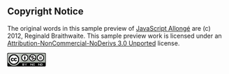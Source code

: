 ## Copyright Notice

The original words in this sample preview of [JavaScript Allongé] are (c) 2012, Reginald Braithwaite. This sample preview work is licensed under an [Attribution-NonCommercial-NoDerivs 3.0 Unported](http://creativecommons.org/licenses/by-nc-nd/3.0/) license.

![Creative Commons Attribution-NonCommercial-NoDerivs 3.0 Unported License](images/cc.png)

[JavaScript Allongé]: https://leanpub.com/coffeescript-ristretto
